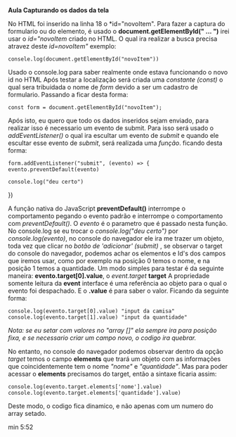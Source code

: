 **Aula Capturando os dados da tela**

No HTML foi inserido na linha 18 o *id="novoItem".
Para fazer a captura do formulario ou do elemento, é usado o **document.getElementById(" ... ")** irei usar o *id="novoItem* criado no HTML. O qual ira realizar a busca precisa atravez deste *id=novoItem"* exemplo:

    consele.log(document.getElementById("novoItem"))

Usado o console.log para saber realmente onde estava funcionando o novo id no HTML
Após testar a localização será criada uma *constante (const)* o qual sera tribuidada o nome de *form* devido a ser um cadastro de formulario. Passando a ficar desta forma:

    const form = document.getElementById("novoItem");

Após isto, eu quero que todo os dados inseridos sejam enviado, para realizar isso é necessario um evento de submit. Para isso será usado o *addEventListener()* o qual ira escultar um evento de *submit* e quando ele escultar esse evento de *submit*, será realizada uma *função*. ficando desta forma:

    form.addEventListener("submit", (evento) => {
    evento.preventDefault(evento) 

    console.log("deu certo")
}) 

A função nativa do JavaScript **preventDefault()** interrompe o comportamento pegando o evento padrão e interrompe o comportamento com *preventDefault()*. O *evento* é o parametro que é passado nesta função. 
No console.log se eu trocar o *console.log("deu certo")* por *console.log(evento)*, no console do navegador ele ira me trazer um objeto, toda vez que clicar no *botão de 'adicionar' (submit)* , se observar o target do console do navegador, podemos achar os elementos e Id's dos campos que iremos usar, como por exemplo na posição 0 temos o nome, e na posição 1 temos a quantidade.
Um modo simples para testar é da seguinte maneira: **evento.target[0].value**, o *event.target* **target** A propriedade somente leitura da **event** interface é uma referência ao objeto para o qual o evento foi despachado. E o **.value** é para saber o valor. Ficando da seguinte forma:

    console.log(evento.target[0].value) "input da camisa"
    console.log(evento.target[1].value) "input da quantidade"

*Nota: se eu setar com valores no "array []" ela sempre ira para posição fixa, e se necessario criar um campo novo, o codigo ira quebrar.*

No entanto, no console do navegador podemos observar dentro da opção *target* temos o campo **elements** que trará um objeto com as informações que coincidentemente tem o nome *"nome"* e *"quantidade"*. Mas para poder acessar o **elements** precisamos do target, então a sintaxe ficaria assim:

    console.log(evento.target.elements['nome'].value)
    console.log(evento.target.elements['quantidade'].value)

Deste modo, o codigo fica dinamico, e não apenas com um numero do array setado. 








min 5:52